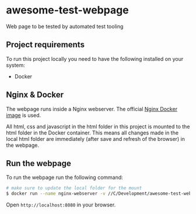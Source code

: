 # awesome-test-webpage
Web page to be tested by automated test tooling

## Project requirements
To run this project locally you need to have the following installed on your system:
* Docker

## Nginx & Docker
The webpage runs inside a Nginx webserver. The official [Nginx Docker image](https://hub.docker.com/_/nginx) is used.

All html, css and javascript in the html folder in this project is mounted to the html folder in the Docker container. This means all changes made in the local html folder are immediately (after save and refresh of the browser) in the webpage.

## Run the webpage
To run the webpage run the following command:
```bash
# make sure to update the local folder for the mount
$ docker run --name nginx-webserver -v //C/Development/awesome-test-webpage/html:/usr/share/nginx/html -d -p 8080:80 nginx
```
Open `http://localhost:8080` in your browser.
